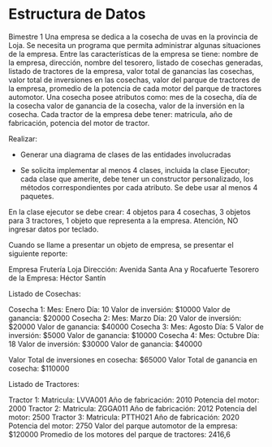 # Estructura de Datos
Bimestre 1
Una empresa se dedica a la cosecha de uvas en la provincia de Loja. Se necesita un programa que permita administrar algunas situaciones de la empresa. Entre las características de la empresa se tiene: nombre de la empresa, dirección, nombre del tesorero, listado de cosechas generadas, listado de tractores de la empresa, valor total de ganancias las cosechas, valor total de inversiones en las cosechas, valor del parque de tractores de la empresa, promedio de la potencia de cada motor del parque de tractores automotor. Una cosecha posee atributos como: mes de la cosecha, día de la cosecha valor de ganancia de la cosecha, valor de la inversión en la cosecha. Cada tractor de la empresa debe tener: matricula, año de fabricación, potencia del motor de tractor.

Realizar:

-  Generar una diagrama de clases de las entidades involucradas

- Se solicita implementar al menos 4 clases, incluida la clase Ejecutor; cada clase que amerite, debe tener un constructor personalizado, los métodos correspondientes por cada atributo. Se debe usar al menos 4 paquetes. 

En la clase ejecutor se debe crear: 4 objetos para 4 cosechas, 3 objetos para 3 tractores, 1 objeto que representa a la empresa. Atención, NO ingresar datos por teclado.

Cuando se llame a presentar un objeto de empresa, se presentar el siguiente reporte:

Empresa Frutería Loja
Dirección: Avenida Santa Ana y Rocafuerte
Tesorero de la Empresa: Héctor Santín

Listado de Cosechas:

Cosecha 1:
	Mes: Enero
	Día: 10
	Valor de inversión: $10000
	Valor de ganancia:  $20000
Cosecha 2:
	Mes: Marzo
	Día: 20
	Valor de inversión: $20000
	Valor de ganancia:  $40000
Cosecha 3:
	Mes: Agosto
	Día: 5
	Valor de inversión: $5000
	Valor de ganancia:  $10000
Cosecha 4:
	Mes: Octubre
	Día: 18
	Valor de inversión: $30000
	Valor de ganancia:  $40000

Valor Total de inversiones en cosecha: $65000
Valor Total de ganancia en cosecha: $110000

Listado de Tractores:

Tractor 1:
	Matricula: LVVA001
	Año de fabricación: 2010
	Potencia del motor: 2000
Tractor 2:
	Matricula: ZGGA011
	Año de fabricación: 2012
	Potencia del motor: 2500
Tractor 3:
	Matricula: PTTH021
	Año de fabricación: 2020
	Potencia del motor: 2750
Valor del parque automotor de la empresa: $120000
Promedio de los motores del parque de tractores: 2416,6

